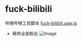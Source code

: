 # fuck-bilibili

哔哩哔哩工具脚本 [fuck-bilibili.user.js](https://github.com/lisonge/fuck-bilibili/raw/refs/heads/main/dist/fuck-bilibili.user.js)

- 移除全部粉丝
  <img alt="Image" src="https://e.gkd.li/9341f0a1-abad-4d3a-a466-d8c50ceffb40" />
